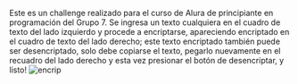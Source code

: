 Este es un challenge realizado para el curso de Alura de principiante en programación del Grupo 7.
Se ingresa un texto cualquiera en el cuadro de texto del lado izquierdo y procede a encriptarse, apareciendo encriptado en el cuadro de texto del lado derecho; este texto encriptado también puede ser desencriptado, solo debe copiarse el texto, pegarlo nuevamente en el recuadro del lado derecho y esta vez presionar el botón de desencriptar, y listo!
![encrip](https://github.com/user-attachments/assets/74eb6b60-7c3e-41f6-9e0b-748d2bfc963a)

